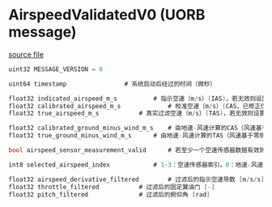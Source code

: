 # AirspeedValidatedV0 (UORB message)



[source file](https://github.com/PX4/PX4-Autopilot/blob/main/msg/px4_msgs_old/msg/AirspeedValidatedV0.msg)

```c
uint32 MESSAGE_VERSION = 0

uint64 timestamp				# 系统启动后经过的时间（微秒）

float32 indicated_airspeed_m_s			# 指示空速（m/s）(IAS)，若无效则设置为NAN
float32 calibrated_airspeed_m_s     		# 校准空速（m/s）(CAS，已修正仪器误差)，若无效则设置为NAN
float32 true_airspeed_m_s			# 真实过滤空速（m/s）(TAS)，若无效则设置为NAN

float32 calibrated_ground_minus_wind_m_s 	# 由地速-风速计算的CAS（风速基于零侧滑假设估算），若无效则设置为NAN
float32 true_ground_minus_wind_m_s 		# 由地速-风速计算的TAS（风速基于零侧滑假设估算），若无效则设置为NAN

bool airspeed_sensor_measurement_valid 		# 若至少一个空速传感器数据有效则为True

int8 selected_airspeed_index 			# 1-3：空速传感器索引，0：地速-风速，-1：空速无效

float32 airspeed_derivative_filtered		# 过滤后的指示空速导数 [m/s/s]
float32 throttle_filtered			# 过滤后的固定翼油门 [-]
float32 pitch_filtered				# 过滤后的俯仰角 [rad]

```